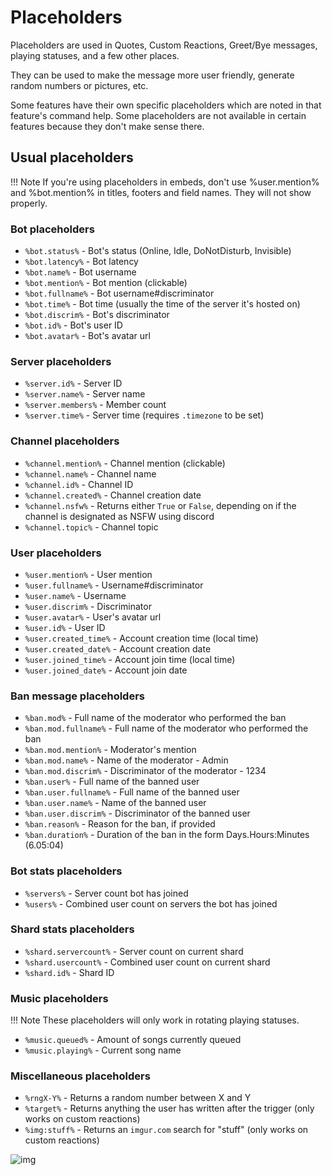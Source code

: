 # Placeholders

Placeholders are used in Quotes, Custom Reactions, Greet/Bye messages, playing statuses, and a few other places.

They can be used to make the message more user friendly, generate random numbers or pictures, etc.

Some features have their own specific placeholders which are noted in that feature's command help. Some placeholders are not available in certain features because they don't make sense there.

## Usual placeholders

!!! Note
    If you're using placeholders in embeds, don't use %user.mention% and %bot.mention% in titles, footers and field names. They will not show properly.

### Bot placeholders

- `%bot.status%` - Bot's status (Online, Idle, DoNotDisturb, Invisible)
- `%bot.latency%` - Bot latency
- `%bot.name%` - Bot username
- `%bot.mention%` - Bot mention (clickable)
- `%bot.fullname%` - Bot username#discriminator
- `%bot.time%` - Bot time (usually the time of the server it's hosted on)
- `%bot.discrim%` - Bot's discriminator
- `%bot.id%` - Bot's user ID
- `%bot.avatar%` - Bot's avatar url

### Server placeholders

- `%server.id%` - Server ID
- `%server.name%` - Server name
- `%server.members%` - Member count
- `%server.time%` - Server time (requires `.timezone` to be set)

### Channel placeholders

- `%channel.mention%` - Channel mention (clickable)
- `%channel.name%` - Channel name
- `%channel.id%` - Channel ID
- `%channel.created%` - Channel creation date
- `%channel.nsfw%` - Returns either `True` or `False`, depending on if the channel is designated as NSFW using discord
- `%channel.topic%` - Channel topic

### User placeholders

- `%user.mention%` - User mention
- `%user.fullname%` - Username#discriminator
- `%user.name%` - Username
- `%user.discrim%` - Discriminator
- `%user.avatar%` - User's avatar url
- `%user.id%` - User ID
- `%user.created_time%` - Account creation time (local time)
- `%user.created_date%` - Account creation date
- `%user.joined_time%` - Account join time (local time)
- `%user.joined_date%` - Account join date

### Ban message placeholders  

- `%ban.mod%` - Full name of the moderator who performed the ban  
- `%ban.mod.fullname%` - Full name of the moderator who performed the ban  
- `%ban.mod.mention%` - Moderator's mention  
- `%ban.mod.name%` - Name of the moderator - Admin  
- `%ban.mod.discrim%` - Discriminator of the moderator - 1234  
- `%ban.user%` - Full name of the banned user  
- `%ban.user.fullname%` - Full name of the banned user  
- `%ban.user.name%` - Name of the banned user  
- `%ban.user.discrim%` - Discriminator of the banned user  
- `%ban.reason%` - Reason for the ban, if provided  
- `%ban.duration%` - Duration of the ban in the form Days.Hours:Minutes (6.05:04)  

### Bot stats placeholders

- `%servers%` - Server count bot has joined
- `%users%` - Combined user count on servers the bot has joined

### Shard stats placeholders

- `%shard.servercount%` - Server count on current shard
- `%shard.usercount%` - Combined user count on current shard
- `%shard.id%` - Shard ID

### Music placeholders

!!! Note
    These placeholders will only work in rotating playing statuses.

- `%music.queued%` - Amount of songs currently queued
- `%music.playing%` - Current song name

### Miscellaneous placeholders

- `%rngX-Y%` - Returns a random number between X and Y
- `%target%` - Returns anything the user has written after the trigger (only works on custom reactions)
- `%img:stuff%` - Returns an `imgur.com` search for "stuff" (only works on custom reactions)

![img](https://i.imgur.com/yp0RORk.jpg)
